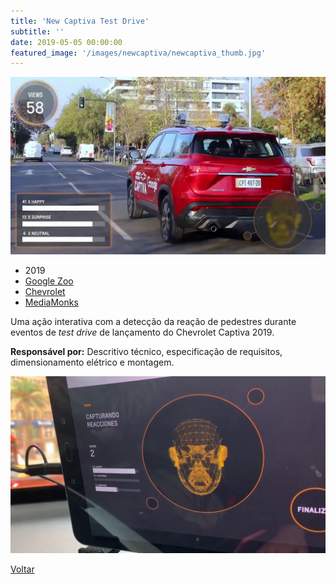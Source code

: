 ```yaml
---
title: 'New Captiva Test Drive'
subtitle: ''
date: 2019-05-05 00:00:00
featured_image: '/images/newcaptiva/newcaptiva_thumb.jpg'
---
```


![](/images/newcaptiva/newcaptiva_02.jpg)

* 2019
* [Google Zoo]()
* [Chevrolet](https://www.chevrolet.com.br/)
* [MediaMonks](https://www.mediamonks.com/)

Uma ação interativa com a detecção da reação de pedestres durante eventos de *test drive* de lançamento do Chevrolet Captiva 2019.

**Responsável por:** Descritivo técnico, especificação de requisitos, dimensionamento elétrico e montagem.

<div class="gallery" data-columns="1">
	<img src="/images/newcaptiva/newcaptiva_01.jpg">
</div>

<a href='/' class="button button--large">Voltar</a>